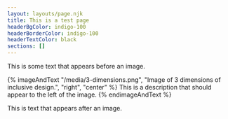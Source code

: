 ```yaml
---
layout: layouts/page.njk
title: This is a test page
headerBgColor: indigo-100
headerBorderColor: indigo-100
headerTextColor: black
sections: []
---
```

This is some text that appears before an image.

{% imageAndText "/media/3-dimensions.png", "Image of 3 dimensions of inclusive design.", "right", "center" %}
This is a description that should appear to the left of the image.
{% endimageAndText %}

This is text that appears after an image.